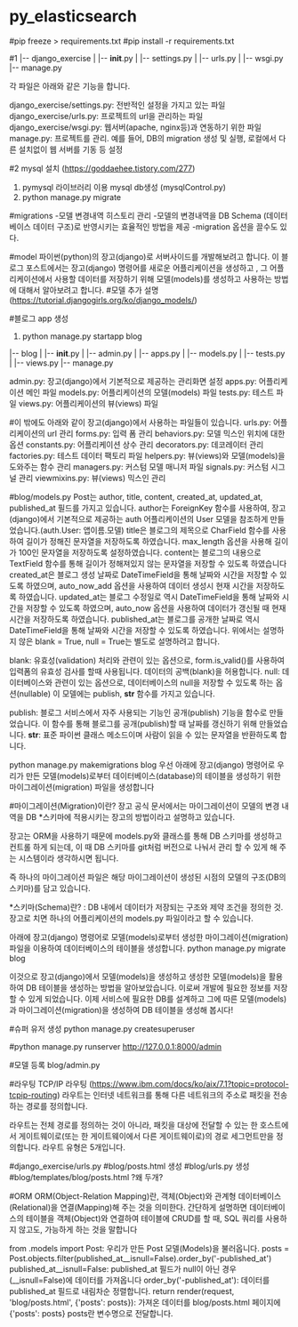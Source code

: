 # py_elasticsearch

#pip freeze > requirements.txt
#pip install -r requirements.txt


#1
|-- django_exercise
|   |-- __init__.py
|   |-- settings.py
|   |-- urls.py
|   |-- wsgi.py
|-- manage.py

각 파일은 아래와 같은 기능을 합니다.

django_exercise/settings.py: 전반적인 설정을 가지고 있는 파일
django_exercise/urls.py: 프로젝트의 url을 관리하는 파일
django_exercise/wsgi.py: 웹서버(apache, nginx등)과 연동하기 위한 파일
manage.py: 프로젝트를 관리. 예를 들어, DB의 migration 생성 및 실행, 로컬에서 다른 설치없이 웹 서버를 기동 등
설정

#2 mysql 설치 (https://goddaehee.tistory.com/277)
1. pymysql 라이브러리 이용 mysql db생성 (mysqlControl.py)
2. python manage.py migrate


#migrations
-모델 변경내역 히스토리 관리
-모델의 변경내역을 DB Schema (데이터베이스 데이터 구조)로 반영시키는 효율적인 방법을 제공
-migration 옵션을 끌수도 있다.

#model
파이썬(python)의 장고(django)로 서버사이드를 개발해보려고 합니다. 
이 블로그 포스트에서는 장고(django) 명령어를 새로운 어플리케이션을 생성하고
, 그 어플리케이션에서 사용할 데이터를 저장하기 위해 모델(models)를 생성하고 사용하는 방법에 대해서 알아보려고 합니다.
#모델 추가 설명 (https://tutorial.djangogirls.org/ko/django_models/)

#블로그 app 생성
1. python manage.py startapp blog

|-- blog
|   |-- __init__.py
|   |-- admin.py
|   |-- apps.py
|   |-- models.py
|   |-- tests.py
|   |-- views.py
|-- manage.py
   
admin.py: 장고(django)에서 기본적으로 제공하는 관리화면 설정
apps.py: 어플리케이션 메인 파일
models.py: 어플리케이션의 모델(models) 파일
tests.py: 테스트 파일
views.py: 어플리케이션의 뷰(views) 파일


#이 밖에도 아래와 같이 장고(django)에서 사용하는 파일들이 있습니다.
urls.py: 어플리케이션의 url 관리
forms.py: 입력 폼 관리
behaviors.py: 모델 믹스인 위치에 대한 옵션
constants.py: 어플리케이션 상수 관리
decorators.py: 데코레이터 관리
factories.py: 테스트 데이터 팩토리 파일
helpers.py: 뷰(views)와 모델(models)을 도와주는 함수 관리
managers.py: 커스텀 모델 매니저 파일
signals.py: 커스텀 시그널 관리
viewmixins.py: 뷰(views) 믹스인 관리

#blog/models.py
Post는 author, title, content, created_at, updated_at, published_at 필드를 가지고 있습니다.
author는 ForeignKey 함수를 사용하여, 장고(django)에서 기본적으로 제공하는 auth 어플리케이션의 User 모델을 참조하게 만들었습니다.(auth.User: 앱이름.모델)
title은 블로그의 제목으로 CharField 함수를 사용하여 길이가 정해진 문자열을 저장하도록 하였습니다. max_length 옵션을 사용해 길이가 100인 문자열을 저장하도록 설정하였습니다.
content는 블로그의 내용으로 TextField 함수를 통해 길이가 정해져있지 않는 문자열을 저장할 수 있도록 하였습니다
created_at은 블로그 생성 날짜로 DateTimeField을 통해 날짜와 시간을 저장할 수 있도록 하였으며, auto_now_add 옵션을 사용하여 데이터 생성시 현재 시간을 저장하도록 하였습니다.
updated_at는 블로그 수정일로 역시 DateTimeField을 통해 날짜와 시간을 저장할 수 있도록 하였으며, auto_now 옵션을 사용하여 데이터가 갱신될 때 현재 시간을 저장하도록 하였습니다.
published_at는 블로그를 공개한 날짜로 역시 DateTimeField을 통해 날짜와 시간을 저장할 수 있도록 하였습니다.
위에서는 설명하지 않은 blank = True, null = True는 별도로 설명하려고 합니다.

blank: 유효성(validation) 처리와 관련이 있는 옵션으로, form.is_valid()를 사용하여 입력폼의 유효성 검사를 할때 사용됩니다. 데이터의 공백(blank)을 허용합니다.
null: 데이터베이스와 관련이 있는 옵션으로, 데이터베이스의 null을 저장할 수 있도록 하는 옵션(nullable)
이 모델에는 publish, __str__ 함수를 가지고 있습니다.

publish: 블로그 서비스에서 자주 사용되는 기능인 공개(publish) 기능을 함수로 만들었습니다. 이 함수를 통해 블로그를 공개(publish)할 때 날짜를 갱신하기 위해 만들었습니다.
__str__: 표준 파이썬 클래스 메소드이며 사람이 읽을 수 있는 문자열을 반환하도록 합니다.

python manage.py makemigrations blog
우선 아래에 장고(django) 명령어로 우리가 만든 모델(models)로부터 데이터베이스(database)의 테이블을 생성하기 위한 마이그레이션(migration) 파일을 생성합니다

#마이그레이션(Migration)이란?
장고 공식 문서에서는 마이그레이션이 모델의 변경 내역을 DB *스키마에 적용시키는 장고의 방법이라고 설명하고 있습니다.

장고는 ORM을 사용하기 때문에 models.py와 클래스를 통해 DB 스키마를 생성하고 컨트롤 하게 되는데, 이 때 DB 스키마를 git처럼 버전으로 나눠서 관리 할 수 있게 해 주는 시스템이라 생각하시면 됩니다.

즉 하나의 마이그레이션 파일은 해당 마이그레이션이 생성된 시점의 모델의 구조(DB의 스키마)를 담고 있습니다.

*스키마(Schema)란? : DB 내에서 데이터가 저장되는 구조와 제약 조건을 정의한 것. 장고로 치면 하나의 어플리케이션의 models.py 파일이라고 할 수 있습니다.

아래에 장고(django) 명령어로 모델(models)로부터 생성한 마이그레이션(migration) 파일을 이용하여 데이터베이스의 테이블을 생성합니다.
python manage.py migrate blog

이것으로 장고(django)에서 모델(models)을 생성하고 생성한 모델(models)을 활용하여 DB 테이블을 생성하는 방법을 알아보았습니다. 이로써 개발에 필요한 정보를 저장할 수 있게 되었습니다. 이제 서비스에 필요한 DB를 설계하고 그에 따른 모델(models)과 마이그레이션(migration)을 생성하여 DB 테이블을 생성해 봅시다!

#슈퍼 유저 생성
python manage.py createsuperuser

#python manage.py runserver
http://127.0.0.1:8000/admin

#모델 등록
blog/admin.py 

#라우팅 
TCP/IP 라우팅 (https://www.ibm.com/docs/ko/aix/7.1?topic=protocol-tcpip-routing)
라우트는 인터넷 네트워크를 통해 다른 네트워크의 주소로 패킷을 전송하는 경로를 정의합니다.

라우트는 전체 경로를 정의하는 것이 아니라, 패킷을 대상에 전달할 수 있는 한 호스트에서 게이트웨이로(또는 한 게이트웨이에서 다른 게이트웨이로)의 경로 세그먼트만을 정의합니다. 라우트 유형은 5개입니다.

#django_exercise/urls.py
#blog/posts.html 생성 
#blog/urls.py 생성
#blog/templates/blog/posts.html ?왜 두개?


#ORM
ORM(Object-Relation Mapping)란, 객체(Object)와 관계형 데이터베이스(Relational)을 연결(Mapping)해 주는 것을 의미한다. 간단하게 설명하면 데이터베이스의 테이블을 객체(Object)와 연결하여 테이블에 CRUD를 할 때, SQL 쿼리를 사용하지 않고도, 가능하게 하는 것을 말합니다

from .models import Post: 우리가 만든 Post 모델(Models)을 불러옵니다.
posts = Post.objects.filter(published_at__isnull=False).order_by('-published_at')
published_at__isnull=False: published_at 필드가 null이 아닌 경우(__isnull=False)에 데이터를 가져옵니다
order_by('-published_at'): 데이터를 published_at 필드로 내림차순 정렬합니다.
return render(request, 'blog/posts.html', {'posts': posts}): 가져온 데이터를 blog/posts.html 페이지에 {'posts': posts} posts란 변수명으로 전달합니다.
